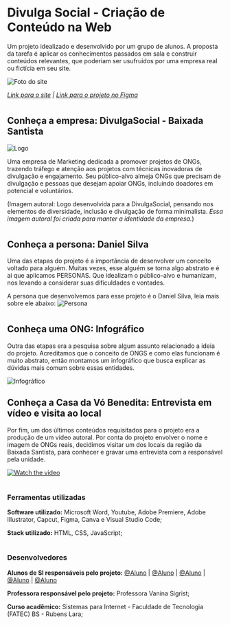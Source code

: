 # Divulga Social - Criação de Conteúdo na Web

Um projeto idealizado e desenvolvido por um grupo de alunos. A proposta da tarefa é aplicar os conhecimentos passados em sala e construir conteúdos relevantes, que poderiam ser usufruidos por uma empresa real ou fictícia em seu site.


![Foto do site](https://dev-to-uploads.s3.amazonaws.com/uploads/articles/th5xamgrr6se0x5ro4g6.png)

*[Link para o site](https://link-da-documentação) | 
[Link para o projeto no Figma](https://link-da-documentação)*
#
## Conheça a empresa: DivulgaSocial - Baixada Santista

![Logo](https://dev-to-uploads.s3.amazonaws.com/uploads/articles/th5xamgrr6se0x5ro4g6.png)

Uma empresa de Marketing dedicada a promover projetos de ONGs, trazendo tráfego e atenção aos projetos com técnicas inovadoras de divulgação e engajamento. 
Seu público-alvo almeja ONGs que precisam de divulgação e pessoas que desejam apoiar ONGs, incluindo doadores em potencial e voluntários. 

(Imagem autoral: Logo desenvolvida para a DivulgaSocial, pensando nos elementos de diversidade, inclusão e divulgação de forma minimalista. *Essa imagem autoral foi criada para manter a identidade da empresa.*)


#
## Conheça a persona: Daniel Silva

Uma das etapas do projeto é a importância de desenvolver um conceito voltado para alguém. Muitas vezes, esse alguém se torna algo abstrato e é ai que aplicamos PERSONAS. Que idealizam o público-alvo e humanizam, nos levando a considerar suas dificuldades e vontades.

A persona que desenvolvemos para esse projeto é o Daniel Silva, leia mais sobre ele abaixo:
![Persona](https://dev-to-uploads.s3.amazonaws.com/uploads/articles/th5xamgrr6se0x5ro4g6.png)


#
## Conheça uma ONG: Infográfico

Outra das etapas era a pesquisa sobre algum assunto relacionado a ideia do projeto. Acreditamos que o conceito de ONGS e como elas funcionam é muito abstrato, então montamos um infográfico que busca explicar as dúvidas mais comum sobre essas entidades.

![Infográfico](https://dev-to-uploads.s3.amazonaws.com/uploads/articles/th5xamgrr6se0x5ro4g6.png)


## Conheça a Casa da Vó Benedita: Entrevista em vídeo e visita ao local

Por fim, um dos últimos conteúdos requisitados para o projeto era a produção de um vídeo autoral. Por conta do projeto envolver o nome e imagem de ONGs reais, decidimos visitar um dos locais da região da Baixada Santista, para conhecer e gravar uma entrevista com a responsável pela unidade.

[![Watch the video](https://i.stack.imgur.com/Vp2cE.png)](https://youtu.be/vt5fpE0bzSY)
#
### Ferramentas utilizadas

**Software utilizado:** Microsoft Word, Youtube, Adobe Premiere, Adobe Illustrator, Capcut, Figma, Canva e Visual Studio Code;

**Stack utilizado:** HTML, CSS, JavaScript;

#
### Desenvolvedores
**Alunos de SI responsáveis pelo projeto:**
[@Aluno](https://www.github.com/octokatherine) | [@Aluno](https://www.github.com/octokatherine) | [@Aluno](https://www.github.com/octokatherine) | [@Aluno](https://www.github.com/octokatherine) | [@Aluno](https://www.github.com/octokatherine)

**Professora responsável pelo projeto:** Professora Vanina Sigrist;

**Curso acadêmico:**
Sistemas para Internet - Faculdade de Tecnologia (FATEC) BS - Rubens Lara;

